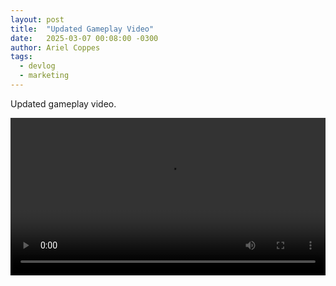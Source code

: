 ```yaml
---
layout: post
title:  "Updated Gameplay Video"
date:   2025-03-07 00:08:00 -0300
author: Ariel Coppes
tags:
  - devlog
  - marketing
---
```


Updated gameplay video.

<div class="post-image">
<video controls width="100%">
  <source src="/assets/videos/gameplay_march_2025_02.mp4" type="video/mp4">
  Your browser does not support the video tag.
</video> 
</div>